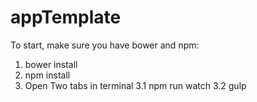 # appTemplate
To start, make sure you have bower and npm:
1. bower install
2. npm install
3. Open Two tabs in terminal
3.1 npm run watch
3.2 gulp
